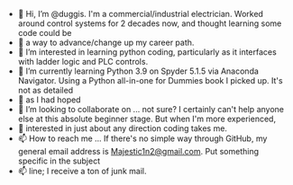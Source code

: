 - 👋 Hi, I’m @duggis. I'm a commercial/industrial electrician.  Worked around control systems for 2 decades now, and thought learning some code could be
- 👋 a way to advance/change up my career path.
- 👀 I’m interested in learning python coding, particularly as it interfaces with ladder logic and PLC controls.
- 🌱 I’m currently learning Python 3.9 on Spyder 5.1.5 via Anaconda Navigator.  Using a Python all-in-one for Dummies book I picked up.  It's not as detailed
- 🌱 as I had hoped
- 💞️ I’m looking to collaborate on ... not sure?  I certainly can't help anyone else at this absolute beginner stage.  But when I'm more experienced, 
- 💞️ interested in just about any direction coding takes me.
- 📫 How to reach me ... If there's no simple way through GitHub, my general email address is Majestic1n2@gmail.com.  Put something specific in the subject
- 📫 line; I receive a ton of junk mail.
<!---Thanks in advance for looking! Hopefully I can contribute something worthy of consideration!
duggis/duggis is a ✨ special ✨ repository because its `README.md` (this file) appears on your GitHub profile.
You can click the Preview link to take a look at your changes.
--->
